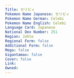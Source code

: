 ```yaml
---
﻿Title: セリビィ
Pokemon Name Japanese: セリビィ
Pokemon Name German: Celebi
Pokemon Name English: Celebi
Language Card: Japanese
National Dex Number: 251
Region: Johto
Regional Form: false
Additional Form: false
Mega: false
Gigantamax: false
Cover: false
Link: 
Owned: 
---
```

